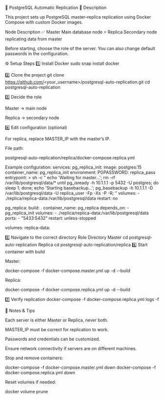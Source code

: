 🐘 PostgreSQL Automatic Replication
📘 Description

This project sets up PostgreSQL master–replica replication using Docker Compose with custom Docker images.

Node	Description
✅ Master	Main database node
⚡ Replica	Secondary node replicating data from master

Before starting, choose the role of the server. You can also change default passwords in the configuration.

⚙️ Setup Steps
1️⃣ Install Docker
sudo snap install docker

2️⃣ Clone the project
git clone https://github.com/<your_username>/postgresql-auto-replication.git
cd postgresql-auto-replication

3️⃣ Decide the role

Master → main node

Replica → secondary node

4️⃣ Edit configuration (optional)

For replica, replace MASTER_IP with the master’s IP.

File path:

postgresql-auto-replication/replica/docker-compose.replica.yml

Example configuration:
services:
  pg_replica_init:
    image: postgres:15
    container_name: pg_replica_init
    environment:
      PGPASSWORD: replica_pass
    entrypoint: >
      sh -c "
        echo 'Waiting for master...';
        rm -rf /var/lib/postgresql/data/*
        until pg_isready -h 10.1.1.1 -p 5432 -U postgres; do sleep 1; done;
        echo 'Starting basebackup...';
        pg_basebackup -h 10.1.1.1 -D /var/lib/postgresql/data -U replica_user -Fp -Xs -P -R;
      "
    volumes:
      - ./replica/replica-data:/var/lib/postgresql/data
    restart: no

  pg_replica:
    build: .
    container_name: pg_replica
    depends_on:
      - pg_replica_init
    volumes:
      - ./replica/replica-data:/var/lib/postgresql/data
    ports:
      - "5433:5432"
    restart: unless-stopped

volumes:
  replica-data:

5️⃣ Navigate to the correct directory
Role	Directory
Master	cd postgresql-auto-replication
Replica	cd postgresql-auto-replication/replica
6️⃣ Start container with build

Master:

docker-compose -f docker-compose.master.yml up -d --build


Replica:

docker-compose -f docker-compose.replica.yml up -d --build

7️⃣ Verify replication
docker-compose -f docker-compose.replica.yml logs -f

🔧 Notes & Tips

Each server is either Master or Replica, never both.

MASTER_IP must be correct for replication to work.

Passwords and credentials can be customized.

Ensure network connectivity if servers are on different machines.

Stop and remove containers:

docker-compose -f docker-compose.master.yml down
docker-compose -f docker-compose.replica.yml down


Reset volumes if needed:

docker volume prune
